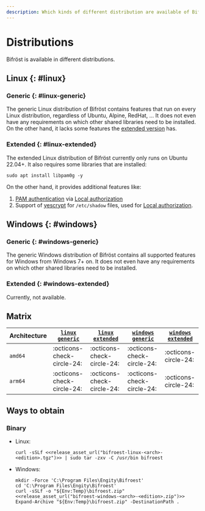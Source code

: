```yaml
---
description: Which kinds of different distribution are available of Bifröst and how to obtain them.
---
```


# Distributions

Bifröst is available in different distributions.

## Linux {: #linux}

### Generic {: #linux-generic}

The generic Linux distribution of Bifröst contains features that run on every Linux distribution, regardless of Ubuntu, Alpine, RedHat, ... It does not even have any requirements on which other shared libraries need to be installed. On the other hand, it lacks some features the [extended version](#linux-extended) has.

### Extended {: #linux-extended}

The extended Linux distribution of Bifröst currently only runs on Ubuntu 22.04+. It also requires some libraries that are installed:

```shell
sudo apt install libpam0g -y
```

On the other hand, it provides additional features like:

1. [PAM authentication](../reference/authorization/local.md#property-pamService) via [Local authorization](../reference/authorization/local.md)
2. Support of [yescrypt](../reference/authorization/local.md#password-yescrypt) for `/etc/shadow` files, used for [Local authorization](../reference/authorization/local.md).

## Windows {: #windows}

### Generic {: #windows-generic}
The generic Windows distribution of Bifröst contains all supported features for Windows from Windows 7+ on. It does not even have any requirements on which other shared libraries need to be installed.

### Extended {: #windows-extended}
Currently, not available.

## Matrix

| Architecture | [`linux`<br>`generic`](#linux-generic) | [`linux`<br>`extended`](#linux-extended) | [`windows`<br>`generic`](#windows-generic) | [`windows`<br>`extended`](#windows-extended) |
| - | - | - | - | - |
| `amd64` | :octicons-check-circle-24: | :octicons-check-circle-24: | :octicons-check-circle-24: | :octicons-circle-24: |
| `arm64` | :octicons-check-circle-24: | :octicons-check-circle-24: | :octicons-check-circle-24: | :octicons-circle-24: |

## Ways to obtain

### Binary

* Linux:
    ```shell
    curl -sSLf <<release_asset_url("bifroest-linux-<arch>-<edition>.tgz")>> | sudo tar -zxv -C /usr/bin bifroest
    ```
* Windows:
    ```{.powershell title="Run elevated"}
    mkdir -Force 'C:\Program Files\Engity\Bifroest'
    cd 'C:\Program Files\Engity\Bifroest'
    curl -sSLf -o "${Env:Temp}\bifroest.zip" <<release_asset_url("bifroest-windows-<arch>-<edition>.zip")>>
    Expand-Archive "${Env:Temp}\bifroest.zip" -DestinationPath .
    ```
